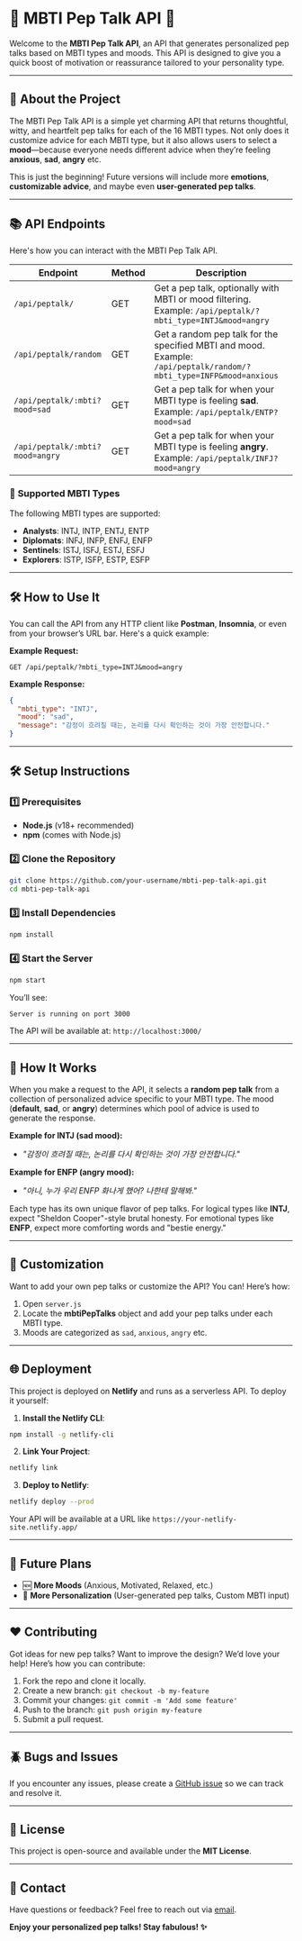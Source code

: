 # 🌟 **MBTI Pep Talk API** 🌟

Welcome to the **MBTI Pep Talk API**, an API that generates personalized pep talks based on MBTI types and moods. This API is designed to give you a quick boost of motivation or reassurance tailored to your personality type.

---

## 🚀 **About the Project**
The MBTI Pep Talk API is a simple yet charming API that returns thoughtful, witty, and heartfelt pep talks for each of the 16 MBTI types. Not only does it customize advice for each MBTI type, but it also allows users to select a **mood**—because everyone needs different advice when they’re feeling **anxious**, **sad**, **angry** etc.

This is just the beginning! Future versions will include more **emotions**, **customizable advice**, and maybe even **user-generated pep talks**.

---

## 📚 **API Endpoints**
Here's how you can interact with the MBTI Pep Talk API.

| **Endpoint**              | **Method** | **Description**                                              |
|--------------------------|------------|-------------------------------------------------------------|
| `/api/peptalk/`       | GET        | Get a pep talk, optionally with MBTI or mood filtering. Example: `/api/peptalk/?mbti_type=INTJ&mood=angry` |
| `/api/peptalk/random` | GET | Get a random pep talk for the specified MBTI and mood. Example: `/api/peptalk/random/?mbti_type=INFP&mood=anxious` |
| `/api/peptalk/:mbti?mood=sad`     | GET | Get a pep talk for when your MBTI type is feeling **sad**. Example: `/api/peptalk/ENTP?mood=sad`  |
| `/api/peptalk/:mbti?mood=angry`   | GET | Get a pep talk for when your MBTI type is feeling **angry**. Example: `/api/peptalk/INFJ?mood=angry` |

### 📌 **Supported MBTI Types**
The following MBTI types are supported:
- **Analysts**: INTJ, INTP, ENTJ, ENTP
- **Diplomats**: INFJ, INFP, ENFJ, ENFP
- **Sentinels**: ISTJ, ISFJ, ESTJ, ESFJ
- **Explorers**: ISTP, ISFP, ESTP, ESFP

---

## 🛠️ **How to Use It**
You can call the API from any HTTP client like **Postman**, **Insomnia**, or even from your browser’s URL bar. Here's a quick example:

**Example Request:**
```
GET /api/peptalk/?mbti_type=INTJ&mood=angry
```

**Example Response:**
```json
{
  "mbti_type": "INTJ",
  "mood": "sad",
  "message": "감정이 흐려질 때는, 논리를 다시 확인하는 것이 가장 안전합니다."
}
```
---

## 🛠️ **Setup Instructions**

### **1️⃣ Prerequisites**
- **Node.js** (v18+ recommended)
- **npm** (comes with Node.js)

### **2️⃣ Clone the Repository**
```bash
git clone https://github.com/your-username/mbti-pep-talk-api.git
cd mbti-pep-talk-api
```

### **3️⃣ Install Dependencies**
```bash
npm install
```

### **4️⃣ Start the Server**
```bash
npm start
```
You’ll see:
```
Server is running on port 3000
```
The API will be available at: `http://localhost:3000/`

---

## 🦄 **How It Works**
When you make a request to the API, it selects a **random pep talk** from a collection of personalized advice specific to your MBTI type. The mood (**default**, **sad**, or **angry**) determines which pool of advice is used to generate the response.

**Example for INTJ (sad mood):**
- *"감정이 흐려질 때는, 논리를 다시 확인하는 것이 가장 안전합니다."*

**Example for ENFP (angry mood):**
- *"아니, 누가 우리 ENFP 화나게 했어? 나한테 말해봐."*

Each type has its own unique flavor of pep talks. For logical types like **INTJ**, expect "Sheldon Cooper"-style brutal honesty. For emotional types like **ENFP**, expect more comforting words and "bestie energy."

---

## 🎨 **Customization**
Want to add your own pep talks or customize the API? You can! Here’s how:
1. Open `server.js`
2. Locate the **mbtiPepTalks** object and add your pep talks under each MBTI type.
3. Moods are categorized as `sad`, `anxious`, `angry` etc.
---

## 🌐 **Deployment**
This project is deployed on **Netlify** and runs as a serverless API. To deploy it yourself:

1. **Install the Netlify CLI**:
```bash
npm install -g netlify-cli
```

2. **Link Your Project**:
```bash
netlify link
```

3. **Deploy to Netlify**:
```bash
netlify deploy --prod
```

Your API will be available at a URL like `https://your-netlify-site.netlify.app/`

---

## 🚀 **Future Plans**
- 🆕 **More Moods** (Anxious, Motivated, Relaxed, etc.)
- 🎨 **More Personalization** (User-generated pep talks, Custom MBTI input)

---

## ❤️ **Contributing**
Got ideas for new pep talks? Want to improve the design? We’d love your help! Here’s how you can contribute:

1. Fork the repo and clone it locally.
2. Create a new branch: `git checkout -b my-feature`
3. Commit your changes: `git commit -m 'Add some feature'`
4. Push to the branch: `git push origin my-feature`
5. Submit a pull request.

---

## 🪲 **Bugs and Issues**
If you encounter any issues, please create a [GitHub issue](https://github.com/jiwon-lieb/mbti_peptalk/issues) so we can track and resolve it.

---

## 📜 **License**
This project is open-source and available under the **MIT License**.

---

## 💌 **Contact**
Have questions or feedback? Feel free to reach out via [email](mailto:contact@jiwonkwak.co).

**Enjoy your personalized pep talks! Stay fabulous! ✨**

